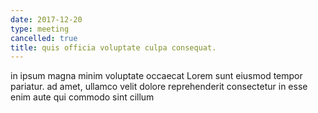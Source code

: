 ```yaml
---
date: 2017-12-20
type: meeting
cancelled: true
title: quis officia voluptate culpa consequat.
---
```

in ipsum magna minim voluptate occaecat Lorem sunt eiusmod tempor pariatur. ad amet, ullamco velit dolore reprehenderit consectetur in esse enim aute qui commodo sint cillum